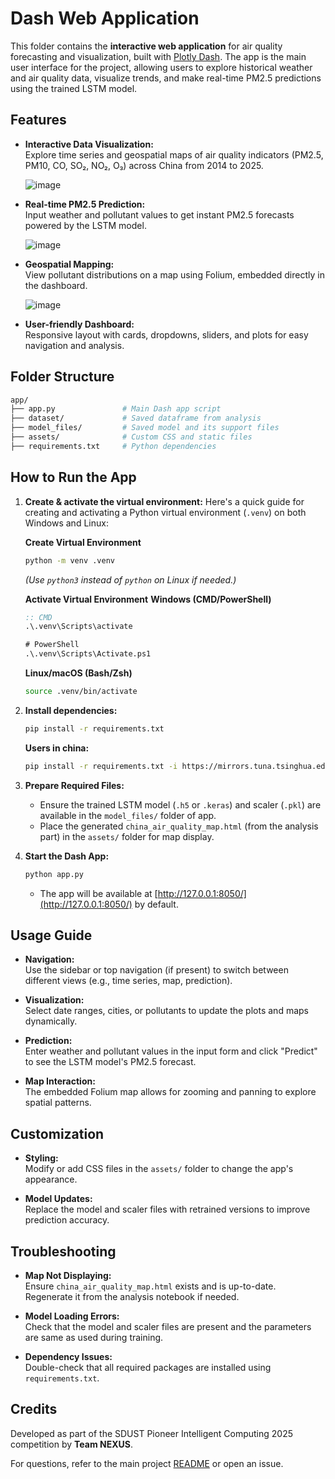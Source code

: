 # Dash Web Application

This folder contains the **interactive web application** for air quality forecasting and visualization, built with [Plotly Dash](https://dash.plotly.com/). The app is the main user interface for the project, allowing users to explore historical weather and air quality data, visualize trends, and make real-time PM2.5 predictions using the trained LSTM model.

## Features

- **Interactive Data Visualization:**  
  Explore time series and geospatial maps of air quality indicators (PM2.5, PM10, CO, SO₂, NO₂, O₃) across China from 2014 to 2025.

  ![image](https://github.com/user-attachments/assets/fb7ee39f-ebe1-4bda-a91e-77fe3a658e9c)

- **Real-time PM2.5 Prediction:**  
  Input weather and pollutant values to get instant PM2.5 forecasts powered by the LSTM model.

  ![image](https://github.com/user-attachments/assets/c37b1031-7fd8-4f6f-a547-1afbe3daa500)

- **Geospatial Mapping:**  
  View pollutant distributions on a map using Folium, embedded directly in the dashboard.

  ![image](https://github.com/user-attachments/assets/19726af3-f007-49aa-b333-6c3576955223)

- **User-friendly Dashboard:**  
  Responsive layout with cards, dropdowns, sliders, and plots for easy navigation and analysis.


## Folder Structure

```bash
app/
├── app.py               # Main Dash app script
├── dataset/             # Saved dataframe from analysis 
├── model_files/         # Saved model and its support files
├── assets/              # Custom CSS and static files
├── requirements.txt     # Python dependencies
```


## How to Run the App

1. **Create & activate the virtual environment:**
   Here's a quick guide for creating and activating a Python virtual environment (`.venv`) on both Windows and Linux:

    **Create Virtual Environment**
    ```bash
    python -m venv .venv
    ```
    *(Use `python3` instead of `python` on Linux if needed.)*

    **Activate Virtual Environment**
    **Windows (CMD/PowerShell)**
    ```cmd
    :: CMD
    .\.venv\Scripts\activate

    # PowerShell
    .\.venv\Scripts\Activate.ps1
    ```

    **Linux/macOS (Bash/Zsh)**
    ```bash
    source .venv/bin/activate
    ```

2. **Install dependencies:**
   ```sh
   pip install -r requirements.txt
   ```
   **Users in china:**
   ```sh
   pip install -r requirements.txt -i https://mirrors.tuna.tsinghua.edu.cn/pypi/web/simple
   ```

3. **Prepare Required Files:**
   - Ensure the trained LSTM model (`.h5` or `.keras`) and scaler (`.pkl`) are available in the `model_files/` folder of app.
   - Place the generated `china_air_quality_map.html` (from the analysis part) in the `assets/` folder for map display.

4. **Start the Dash App:**
   ```sh
   python app.py
   ```
   - The app will be available at [http://127.0.0.1:8050/](http://127.0.0.1:8050/) by default.


## Usage Guide

- **Navigation:**  
  Use the sidebar or top navigation (if present) to switch between different views (e.g., time series, map, prediction).

- **Visualization:**  
  Select date ranges, cities, or pollutants to update the plots and maps dynamically.

- **Prediction:**  
  Enter weather and pollutant values in the input form and click "Predict" to see the LSTM model's PM2.5 forecast.

- **Map Interaction:**  
  The embedded Folium map allows for zooming and panning to explore spatial patterns.


## Customization

- **Styling:**  
  Modify or add CSS files in the `assets/` folder to change the app's appearance.

- **Model Updates:**  
  Replace the model and scaler files with retrained versions to improve prediction accuracy.


## Troubleshooting

- **Map Not Displaying:**  
  Ensure `china_air_quality_map.html` exists and is up-to-date. Regenerate it from the analysis notebook if needed.

- **Model Loading Errors:**  
  Check that the model and scaler files are present and the parameters are same as used during training.

- **Dependency Issues:**  
  Double-check that all required packages are installed using `requirements.txt`.


## Credits

Developed as part of the SDUST Pioneer Intelligent Computing 2025 competition by **Team NEXUS**.

For questions, refer to the main project [README](../README.md) or open an issue.

